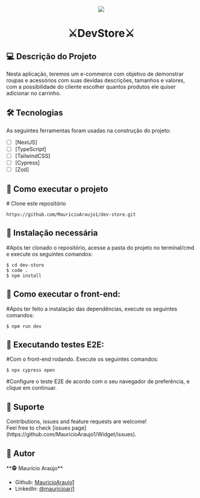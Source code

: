 <p align="center">
  <a target="blank"><img src="https://github.com/MauricioAraujo1/Widget/assets/106497974/76880694-7914-4c53-ba18-150dc3657743" /></a>
</p>

[circleci-image]: https://img.shields.io/circleci/build/github/nestjs/nest/master?token=abc123def456
[circleci-url]: https://circleci.com/gh/nestjs/nest

</p>
  <!--[![Backers on Open Collective](https://opencollective.com/nest/backers/badge.svg)](https://opencollective.com/nest#backer)
  [![Sponsors on Open Collective](https://opencollective.com/nest/sponsors/badge.svg)](https://opencollective.com/nest#sponsor)-->
<h1 align="center" dir="auto">⚔DevStore⚔</h1>

<h2>💻 Descrição do Projeto</h2>

Nesta aplicação, teremos um e-commerce com objetivo de demonstrar roupas e acessórios com suas devidas descrições, tamanhos e valores, com a possibilidade do cliente escolher quantos produtos ele quiser adicionar no carrinho. 

<h2>🛠 Tecnologias</h2>

As seguintes ferramentas foram usadas na construção do projeto:

- [ ] [NextJS]
- [ ] [TypeScript]
- [ ] [TailwindCSS]
- [ ] [Cypress]
- [ ] [Zod]

<h2>🚀 Como executar o projeto</h2>

<span class="pl-c"><span class="pl-c">#</span> Clone este repositório</span>

```
https://github.com/MauricioAraujo1/dev-store.git
```

<h2>🧭 Instalação necessária</h2>

<span class="pl-c"><span class="pl-c">#</span>Após ter clonado o repositório, acesse a pasta do projeto no terminal/cmd e execute os seguintes comandos:</span>

```
$ cd dev-store
$ code .
$ npm install
```

<h2>🧭 Como executar o front-end:</h2>

<span class="pl-c"><span class="pl-c">#</span>Após ter feito a instalação das dependências, execute os seguintes comandos:</span>

```
$ npm run dev
```

<h2>🧭 Executando testes E2E:</h2>

<span class="pl-c"><span class="pl-c">#</span>Com o front-end rodando. Execute os seguintes comandos:</span>

```
$ npx cypress open
```
<span class="pl-c"><span class="pl-c">#</span>Configure o teste E2E de acordo com o seu navegador de preferência, e clique em continuar.</span>

<h2>🤝 Suporte</h2> 
Contributions, issues and feature requests are welcome!<br />Feel free to check [issues page](https://github.com/MauricioAraujo1/Widget/issues).

<h2>👤 Autor</h2>
**🕵 Maurício Araújo**

* Github: [MauricioAraujo1](https://github.com/MauricioAraujo1)
* LinkedIn: [@mauricioarj1](https://linkedin.com/in/mauricioarj1)

